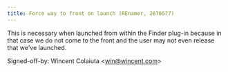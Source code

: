 ```yaml
---
title: Force way to front on launch (REnamer, 2670577)
---
```


This is necessary when launched from within the Finder plug-in because in that case we do not come to the front and the user may not even release that we've launched.

Signed-off-by: Wincent Colaiuta &lt;win@wincent.com&gt;
